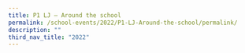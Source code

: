 ```yaml
---
title: P1 LJ – Around the school
permalink: /school-events/2022/P1-LJ-Around-the-school/permalink/
description: ""
third_nav_title: "2022"
---
```

